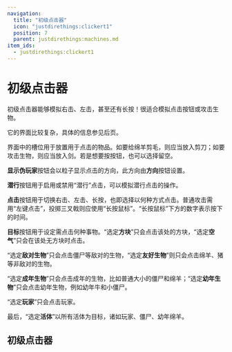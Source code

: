 ```yaml
---
navigation:
  title: "初级点击器"
  icon: "justdirethings:clickert1"
  position: 7
  parent: justdirethings:machines.md
item_ids:
  - justdirethings:clickert1
---
```


# 初级点击器

初级点击器能够模拟右击、左击，甚至还有长按！很适合模拟点击按钮或攻击生物。

它的界面比较复杂，具体的信息参见后页。

界面中的槽位用于放置用于点击的物品。如要给绵羊剪毛，则应当放入剪刀；如要攻击生物，则应当放入剑。若是想要按按钮，也可以选择留空。

**显示伪玩家**按钮会以粒子显示点击的方向，此方向由**方向**按钮设置。

**潜行**按钮用于启用或禁用“潜行”点击，可以模拟潜行点击的操作。

**点击**按钮用于切换右击、左击、长按，也即选择以何种方式点击。普通攻击需用“左键点击”，投掷三叉戟则应使用“长按鼠标”。“长按鼠标”下方的数字表示按下的时间。

**目标**按钮用于设定需点击何种事物。“选定**方块**”只会点击该处的方块，“选定**空气**”只会在该处无方块时点击。

“选定**敌对生物**”只会点击僵尸等敌对的生物，“选定**友好生物**”则只会点击绵羊、猪等非敌对的生物。

“选定**成年生物**”只会点击成年的生物，比如普通大小的僵尸和绵羊；“选定**幼年生物**”只会点击幼年生物，例如幼年牛和小僵尸。

“选定**玩家**”只会点击玩家。

最后，“选定**活体**”以所有活体为目标，诸如玩家、僵尸、幼年绵羊。

## 初级点击器



<Recipe id="justdirethings:clickert1" />

